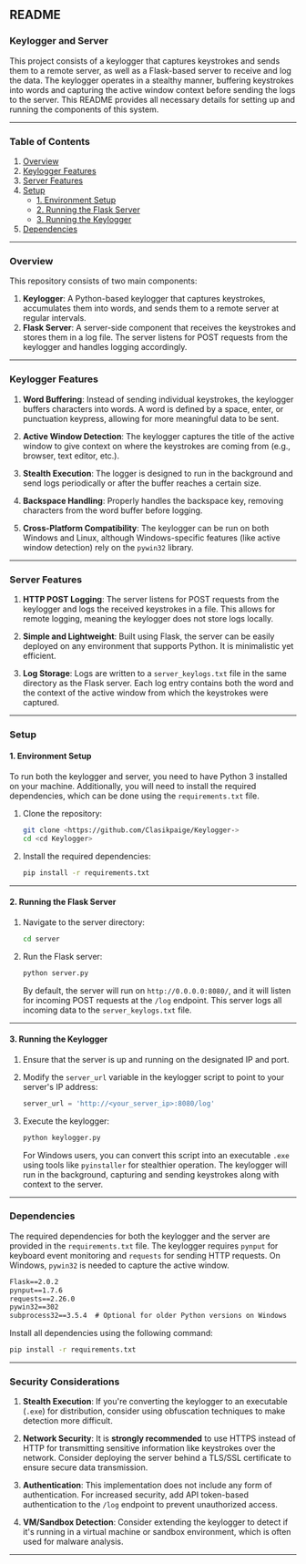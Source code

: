

## README

### Keylogger and Server

This project consists of a keylogger that captures keystrokes and sends them to a remote server, as well as a Flask-based server to receive and log the data. The keylogger operates in a stealthy manner, buffering keystrokes into words and capturing the active window context before sending the logs to the server. This README provides all necessary details for setting up and running the components of this system.

---

### Table of Contents
1. [Overview](#overview)
2. [Keylogger Features](#keylogger-features)
3. [Server Features](#server-features)
4. [Setup](#setup)
    - [1. Environment Setup](#1-environment-setup)
    - [2. Running the Flask Server](#2-running-the-flask-server)
    - [3. Running the Keylogger](#3-running-the-keylogger)
5. [Dependencies](#dependencies)


---

### Overview

This repository consists of two main components:

1. **Keylogger**: A Python-based keylogger that captures keystrokes, accumulates them into words, and sends them to a remote server at regular intervals.
2. **Flask Server**: A server-side component that receives the keystrokes and stores them in a log file. The server listens for POST requests from the keylogger and handles logging accordingly.


---

### Keylogger Features

1. **Word Buffering**: Instead of sending individual keystrokes, the keylogger buffers characters into words. A word is defined by a space, enter, or punctuation keypress, allowing for more meaningful data to be sent.
   
2. **Active Window Detection**: The keylogger captures the title of the active window to give context on where the keystrokes are coming from (e.g., browser, text editor, etc.).

3. **Stealth Execution**: The logger is designed to run in the background and send logs periodically or after the buffer reaches a certain size.

4. **Backspace Handling**: Properly handles the backspace key, removing characters from the word buffer before logging.

5. **Cross-Platform Compatibility**: The keylogger can be run on both Windows and Linux, although Windows-specific features (like active window detection) rely on the `pywin32` library.

---

### Server Features

1. **HTTP POST Logging**: The server listens for POST requests from the keylogger and logs the received keystrokes in a file. This allows for remote logging, meaning the keylogger does not store logs locally.

2. **Simple and Lightweight**: Built using Flask, the server can be easily deployed on any environment that supports Python. It is minimalistic yet efficient.

3. **Log Storage**: Logs are written to a `server_keylogs.txt` file in the same directory as the Flask server. Each log entry contains both the word and the context of the active window from which the keystrokes were captured.

---

### Setup

#### 1. Environment Setup

To run both the keylogger and server, you need to have Python 3 installed on your machine. Additionally, you will need to install the required dependencies, which can be done using the `requirements.txt` file.

1. Clone the repository:
   ```bash
   git clone <https://github.com/Clasikpaige/Keylogger->
   cd <cd Keylogger>
   ```

2. Install the required dependencies:
   ```bash
   pip install -r requirements.txt
   ```

---

#### 2. Running the Flask Server

1. Navigate to the server directory:
   ```bash
   cd server
   ```

2. Run the Flask server:
   ```bash
   python server.py
   ```

   By default, the server will run on `http://0.0.0.0:8080/`, and it will listen for incoming POST requests at the `/log` endpoint. This server logs all incoming data to the `server_keylogs.txt` file.

---

#### 3. Running the Keylogger

1. Ensure that the server is up and running on the designated IP and port.
   
2. Modify the `server_url` variable in the keylogger script to point to your server's IP address:
   ```python
   server_url = 'http://<your_server_ip>:8080/log'
   ```

3. Execute the keylogger:
   ```bash
   python keylogger.py
   ```

   For Windows users, you can convert this script into an executable `.exe` using tools like `pyinstaller` for stealthier operation. The keylogger will run in the background, capturing and sending keystrokes along with context to the server.

---

### Dependencies

The required dependencies for both the keylogger and the server are provided in the `requirements.txt` file. The keylogger requires `pynput` for keyboard event monitoring and `requests` for sending HTTP requests. On Windows, `pywin32` is needed to capture the active window.

```txt
Flask==2.0.2
pynput==1.7.6
requests==2.26.0
pywin32==302
subprocess32==3.5.4  # Optional for older Python versions on Windows
```

Install all dependencies using the following command:
```bash
pip install -r requirements.txt
```

---

### Security Considerations

1. **Stealth Execution**: If you're converting the keylogger to an executable (`.exe`) for distribution, consider using obfuscation techniques to make detection more difficult.
   
2. **Network Security**: It is **strongly recommended** to use HTTPS instead of HTTP for transmitting sensitive information like keystrokes over the network. Consider deploying the server behind a TLS/SSL certificate to ensure secure data transmission.

3. **Authentication**: This implementation does not include any form of authentication. For increased security, add API token-based authentication to the `/log` endpoint to prevent unauthorized access.

4. **VM/Sandbox Detection**: Consider extending the keylogger to detect if it's running in a virtual machine or sandbox environment, which is often used for malware analysis.

---



